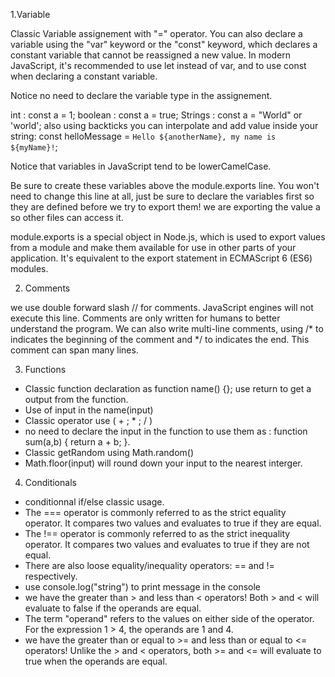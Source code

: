 
1.Variable

Classic Variable assignement with "=" operator. You can also declare a variable using the "var" keyword or the "const" keyword, which declares a constant variable that cannot be reassigned a new value.
In modern JavaScript, it's recommended to use let instead of var, and to use const when declaring a constant variable.

Notice no need to declare the variable type in the assignement.

int  :  const a = 1;
boolean : const a = true;
Strings : const a = "World" or 'world'; 
also using backticks you can interpolate and add value inside your string: const helloMessage = `Hello ${anotherName}, my name is ${myName}!`;

Notice that variables in JavaScript tend to be lowerCamelCase.

Be sure to create these variables above the module.exports line. You won't need to change this line at all, just be sure to declare the variables first so they are defined before we try to export them! we are exporting the value a so other files can access it. 

module.exports is a special object in Node.js, which is used to export values from a module and make them available for use in other parts of your application. It's equivalent to the export statement in ECMAScript 6 (ES6) modules.

2. Comments

we use double forward slash // for comments. JavaScript engines will not execute this line. Comments are only written for humans to better understand the program. We can also write multi-line comments, using /* to indicates the beginning of the comment and */ to indicates the end. This comment can span many lines.

3. Functions

- Classic function declaration as function name() {}; use return to get a output from the function.
- Use of input in the name(input)
- Classic operator use ( + ; * ; / )
- no need to declare the input in the function to use them as : function sum(a,b) { return a + b; }.
- Classic getRandom using Math.random()
- Math.floor(input) will round down your input to the nearest interger.

4. Conditionals

- conditionnal if/else classic usage.
- The === operator is commonly referred to as the strict equality operator. It compares two values and evaluates to true if they are equal.
- The !== operator is commonly referred to as the strict inequality operator. It compares two values and evaluates to true if they are not equal.
- There are also loose equality/inequality operators: == and != respectively.
- use console.log("string") to print message in the console
- we have the greater than > and less than < operators! Both > and < will evaluate to false if the operands are equal.
- The term "operand" refers to the values on either side of the operator. For the expression 1 > 4, the operands are 1 and 4.
-  we have the greater than or equal to >= and less than or equal to <= operators! Unlike the > and < operators, both >= and <= will evaluate to true when the operands are equal.



